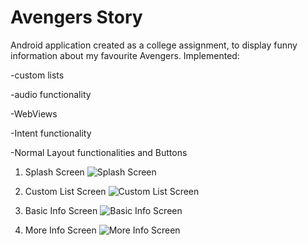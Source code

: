 # Avengers Story

Android application created as a college assignment, to display funny 
information about my favourite Avengers.
Implemented:

-custom lists

-audio functionality

-WebViews

-Intent functionality

-Normal Layout functionalities and Buttons

1. Splash Screen
![Splash Screen](screens/3.jpg)

2. Custom List Screen
![Custom List Screen](screens/1.jpg)

3. Basic Info Screen
![Basic Info Screen](screens/4.jpg)

3. More Info Screen
![More Info Screen](screens/2.jpg)

